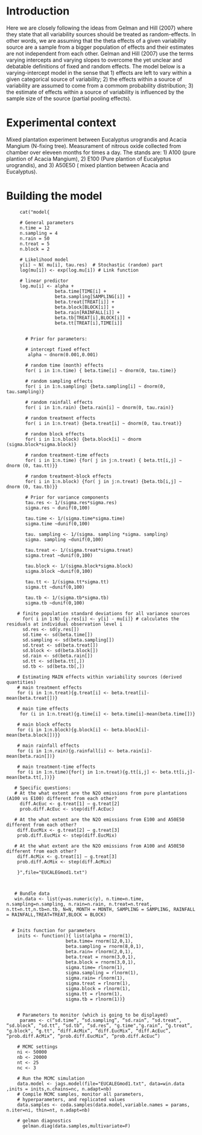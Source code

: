 # Introduction

Here we are closely following the ideas from Gelman and Hill (2007) where they state that all variability sources should be
treated as random-effects. In other words, we are assuming that the theta effects of a given variability source are a sample
from a bigger population of effects and their estimates are not independent from each other. Gelman and Hill (2007) use the 
terms varying intercepts and varying slopes to overcome the yet unclear and debatable definitions of fixed and random effects.
The model below is a varying-intercept model in the sense that 1) effects are left to vary within a given categorical source of 
variability; 2) the effects within a source of variability are assumed to come from a commom probability distribution; 3) the 
estimate of effects within a source of variability is influenced by the sample size of the source (partial pooling effects).

# Experimental context
Mixed plantation experiment between Eucalyptus urograndis and Acacia Mangium (N-fixing tree). Measurament of nitrous oxide collected from 
chamber over eleveen months for times a day. The stands are: 1) A100 (pure plantion of Acacia Mangium), 2) E100 (Pure plantion of Eucalyptus urograndis), and 3) A50E50 ( mixed plantion between Acacia and Eucalyptus).

# Building the model         
         cat("model{
      
         # General parameters
         n.time = 12
         n.sampling = 4
         n.rain = 50
         n.treat = 5
         n.block = 2
         
         # Likelihood model
         y[i] ~ N( mu[i], tau.res)  # Stochastic (random) part 
         log(mu[i]) <- exp(log.mu[i]) # Link function
         
         # linear predictor
         log.mu[i] <- alpha +
                      beta.time[TIME[i] + 
                      beta.sampling[SAMPLING[i]] + 
                      beta.treat[TREAT[i]] + 
                      beta.block[BLOCK[i]] + 
                      beta.rain[RAINFALL[i]] + 
                      beta.tb[TREAT[i],BLOCK[i]] + 
                      beta.tt[TREAT[i],TIME[i]]  
                             

           # Prior for parameters:

           # intercept fixed effect
            alpha ~ dnorm(0.001,0.001) 

           # random time (month) effects
           for( i in 1:n.time) { beta.time[i] ~ dnorm(0, tau.time)}

           # random sampling effects
           for( i in 1:n.sampling) {beta.sampling[i] ~ dnorm(0, tau.sampling)}

           # random rainfall effects
           for( i in 1:n.rain) {beta.rain[i] ~ dnorm(0, tau.rain)}

           # random treatment effects
           for( i in 1:n.treat) {beta.treat[i] ~ dnorm(0, tau.treat)}
 
           # random block effects 
           for( i in 1:n.block) {beta.block[i] ~ dnorm (sigma.block*sigma.block)}

           # random treatment-time effects
           for( i in 1:n.time) {for( j in j:n.treat) { beta.tt[i,j] ~ dnorm (0, tau.tt)}}

           # random treatment-block effects
           for( i in 1:n.block) {for( j in j:n.treat) {beta.tb[i,j] ~ dnorm (0, tau.tb)}}

           # Prior for variance components
           tau.res <- 1/(sigma.res*sigma.res)           
           sigma.res ~ dunif(0,100)

           tau.time <- 1/(sigma.time*sigma.time)
           sigma.time ~dunif(0,100)

           tau. sampling <- 1/(sigma. sampling *sigma. sampling)
           sigma. sampling ~dunif(0,100)

           tau.treat <- 1/(sigma.treat*sigma.treat)
           sigma.treat ~dunif(0,100)

           tau.block <- 1/(sigma.block*sigma.block)
           sigma.block ~dunif(0,100)

           tau.tt <- 1/(sigma.tt*sigma.tt)
           sigma.tt ~dunif(0,100)

           tau.tb <- 1/(sigma.tb*sigma.tb)
           sigma.tb ~dunif(0,100)

        # finite population standard deviations for all variance sources
          for( i in 1:N) {y.res[i] <- y[i] - mu[i]} # calculates the residuals at individual observation level i
          sd.res <- sd(y.res[]) 
          sd.time <- sd(beta.time[])
          sd.sampling <- sd(beta.sampling[])
          sd.treat <- sd(beta.treat[]) 
          sd.block <- sd(beta.block[])
          sd.rain <- sd(beta.rain[])
          sd.tt <- sd(beta.tt[,])
          sd.tb <- sd(beta.tb[,])

        # Estimating MAIN effects within variability sources (derived quantities)
        # main treatment effects
        for (i in 1:n.treat){g.treat[i] <- beta.treat[i]-mean(beta.treat[])}
        
        # main time effects
         for (i in 1:n.treat){g.time[i] <- beta.time[i]-mean(beta.time[])}
        
        # main block effects
        for (i in 1:n.block){g.block[i] <- beta.block[i]-mean(beta.block[])}}

        # main rainfall effects
        for (i in 1:n.rain){g.rainfall[i] <- beta.rain[i]-mean(beta.rain[])}
        
        # main treatment-time effects
        for (i in 1:n.time){for(j in 1:n.treat){g.tt[i,j] <- beta.tt[i,j]-mean(beta.tt[,])}} 

       # Specific questions:
       # At the what extent are the N2O emissions from pure plantations (A100 vs E100) different from each other?
         diff.AcEuc <- g.treat[1] – g.treat[2]
         prob.diff.AcEuc <- step(diff.AcEuc)

       # At the what extent are the N2O emissions from E100 and A50E50 different from each other?
        diff.EucMix <- g.treat[2] – g.treat[3]
        prob.diff.EucMix <- step(diff.EucMix)
                
       # At the what extent are the N2O emissions from A100 and A50E50 different from each other?
        diff.AcMix <- g.treat[1] – g.treat[3]
        prob.diff.AcMix <- step(diff.AcMix)

        }",file="EUCALEGmod1.txt")
    

    
       # Bundle data
       win.data <- list(y=as.numeric(y), n.time=n.time, n.sampling=n.sampling, n.rain=n.rain, n.treat=n.treat, n.tt=n.tt,n.tb=n.tb, N=N, MONTH = MONTH, SAMPLING = SAMPLING, RAINFALL = RAINFALL,TREAT=TREAT,BLOCK = BLOCK)


      # Inits function for parameters
        inits <- function(){ list(alpha = rnorm(1), 
                          beta.time= rnorm(12,0,1),
                          beta.sampling = rnorm(8,0,1),
                          beta.rain= rlnorm(2,0,1),
                          beta.treat = rnorm(3,0,1),
                          beta.block = rnorm(3,0,1),
                          sigma.time= rlnorm(1),
                          sigma.sampling = rlnorm(1),
                          sigma.rain= rlnorm(1),
                          sigma.treat = rlnorm(1),
                          sigma.block = rlnorm(1),
                          sigma.tt = rlnorm(1),
                          sigma.tb = rlnorm(1))}
           

        # Parameters to monitor (which is going to be displayed)
         params <- c(“sd.time”, “sd.sampling”, “sd.rain”, “sd.treat”, “sd.block”, “sd.tt”, “sd.tb”, “sd.res”, "g.time","g.rain”, “g.treat”, "g.block", “g.tt", “diff.AcMix”, “diff.EucMix”, “diff.AcEuc”, “prob.diff.AcMix”, “prob.diff.EucMix”, “prob.diff.AcEuc”)

        # MCMC settings
        ni <- 50000
        nb <- 20000
        nt <- 25
        nc <- 3

        # Run the MCMC simulation
        data.model <- jags.model(file="EUCALEGmod1.txt", data=win.data ,inits = inits,n.chains=nc, n.adapt=nb)
        # Compile MCMC samples, monitor all parameters,
        # hyperparameters, and replicated values
        data.samples <- coda.samples(data.model,variable.names = params, n.iter=ni, thin=nt, n.adapt=nb)  

        # gelman diagnostics
          gelman.diag(data.samples,multivariate=F)
